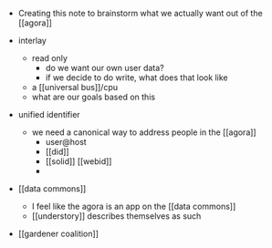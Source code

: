 - Creating this note to brainstorm what we actually want out of the [[agora]]
- interlay
	- read only
		- do we want our own user data?
		- if we decide to do write, what does that look like
	- a [[universal bus]]/cpu
	- what are our goals based on this

- unified identifier
	- we need a canonical way to address people in the [[agora]]
		- user@host
		- [[did]]
		- [[solid]] [[webid]]
		- 
- [[data commons]]
	- I feel like the agora is an app on the [[data commons]]
	- [[understory]] describes themselves as such

- [[gardener coalition]]



